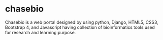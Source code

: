 # chasebio
Chasebio is a web portal designed by using python, Django, HTML5, CSS3, Bootstrap 4, and Javascript having collection of bioinformatics tools used for research and learning purpose.

